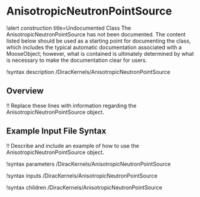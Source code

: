 # AnisotropicNeutronPointSource

!alert construction title=Undocumented Class
The AnisotropicNeutronPointSource has not been documented. The content listed below should be used as a starting point for
documenting the class, which includes the typical automatic documentation associated with a
MooseObject; however, what is contained is ultimately determined by what is necessary to make the
documentation clear for users.

!syntax description /DiracKernels/AnisotropicNeutronPointSource

## Overview

!! Replace these lines with information regarding the AnisotropicNeutronPointSource object.

## Example Input File Syntax

!! Describe and include an example of how to use the AnisotropicNeutronPointSource object.

!syntax parameters /DiracKernels/AnisotropicNeutronPointSource

!syntax inputs /DiracKernels/AnisotropicNeutronPointSource

!syntax children /DiracKernels/AnisotropicNeutronPointSource
